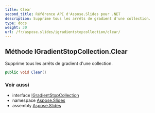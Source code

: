 ```yaml
---
title: Clear
second_title: Référence API d'Aspose.Slides pour .NET
description: Supprime tous les arrêts de gradient d'une collection.
type: docs
weight: 30
url: /fr/aspose.slides/igradientstopcollection/clear/
---
```


## Méthode IGradientStopCollection.Clear

Supprime tous les arrêts de gradient d'une collection.

```csharp
public void Clear()
```

### Voir aussi

* interface [IGradientStopCollection](../../igradientstopcollection)
* namespace [Aspose.Slides](../../igradientstopcollection)
* assembly [Aspose.Slides](../../../)

<!-- NE PAS ÉDITER : généré par xmldocmd pour Aspose.Slides.dll -->